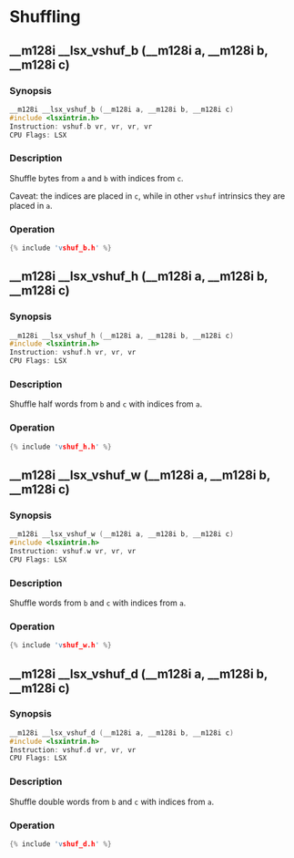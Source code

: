 # Shuffling

## __m128i __lsx_vshuf_b (__m128i a, __m128i b, __m128i c)

### Synopsis

```c++
__m128i __lsx_vshuf_b (__m128i a, __m128i b, __m128i c)
#include <lsxintrin.h>
Instruction: vshuf.b vr, vr, vr, vr
CPU Flags: LSX
```

### Description

Shuffle bytes from `a` and `b` with indices from `c`.

Caveat: the indices are placed in `c`, while in other `vshuf` intrinsics they are placed in `a`.

### Operation

```c++
{% include 'vshuf_b.h' %}
```

## __m128i __lsx_vshuf_h (__m128i a, __m128i b, __m128i c)

### Synopsis

```c++
__m128i __lsx_vshuf_h (__m128i a, __m128i b, __m128i c)
#include <lsxintrin.h>
Instruction: vshuf.h vr, vr, vr
CPU Flags: LSX
```

### Description

Shuffle half words from `b` and `c` with indices from `a`.

### Operation

```c++
{% include 'vshuf_h.h' %}
```

## __m128i __lsx_vshuf_w (__m128i a, __m128i b, __m128i c)

### Synopsis

```c++
__m128i __lsx_vshuf_w (__m128i a, __m128i b, __m128i c)
#include <lsxintrin.h>
Instruction: vshuf.w vr, vr, vr
CPU Flags: LSX
```

### Description

Shuffle words from `b` and `c` with indices from `a`.

### Operation

```c++
{% include 'vshuf_w.h' %}
```

## __m128i __lsx_vshuf_d (__m128i a, __m128i b, __m128i c)

### Synopsis

```c++
__m128i __lsx_vshuf_d (__m128i a, __m128i b, __m128i c)
#include <lsxintrin.h>
Instruction: vshuf.d vr, vr, vr
CPU Flags: LSX
```

### Description

Shuffle double words from `b` and `c` with indices from `a`.

### Operation

```c++
{% include 'vshuf_d.h' %}
```
